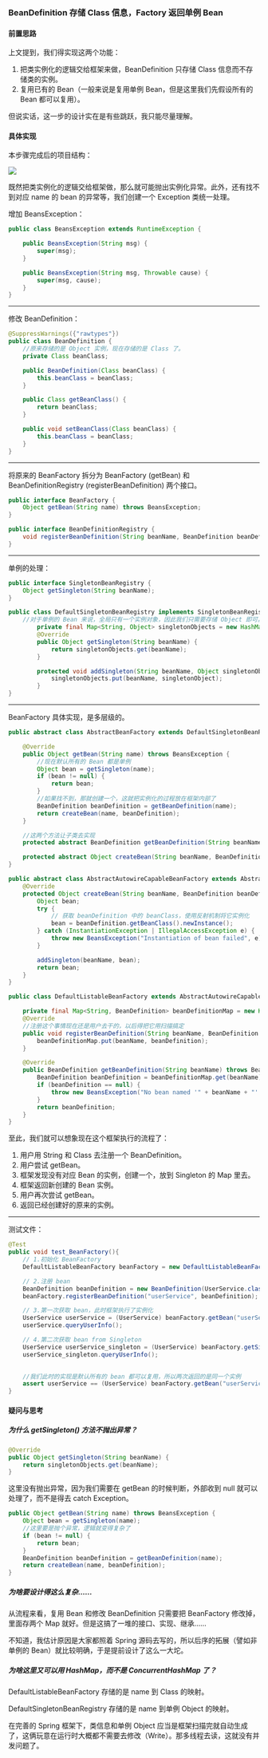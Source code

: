 ### BeanDefinition 存储 Class 信息，Factory 返回单例 Bean

#### 前置思路

上文提到，我们得实现这两个功能：

1. 把类实例化的逻辑交给框架来做，BeanDefinition 只存储 Class 信息而不存储类的实例。
2. 复用已有的 Bean（一般来说是复用单例 Bean，但是这里我们先假设所有的 Bean 都可以复用）。

但说实话，这一步的设计实在是有些跳跃，我只能尽量理解。

#### 具体实现

本步骤完成后的项目结构：

![](https://typora-images-gqy.oss-cn-nanjing.aliyuncs.com/image-20250321102001527.png)

既然把类实例化的逻辑交给框架做，那么就可能抛出实例化异常。此外，还有找不到对应 name 的 bean 的异常等，我们创建一个 Exception 类统一处理。

增加 BeansException：

```java
public class BeansException extends RuntimeException {

    public BeansException(String msg) {
        super(msg);
    }

    public BeansException(String msg, Throwable cause) {
        super(msg, cause);
    }
}
```

---

修改 BeanDefinition：

```java
@SuppressWarnings({"rawtypes"})
public class BeanDefinition {
    //原来存储的是 Object 实例，现在存储的是 Class 了。
    private Class beanClass;

    public BeanDefinition(Class beanClass) {
        this.beanClass = beanClass;
    }

    public Class getBeanClass() {
        return beanClass;
    }

    public void setBeanClass(Class beanClass) {
        this.beanClass = beanClass;
    }
}
```

---

将原来的 BeanFactory 拆分为 BeanFactory (getBean) 和 BeanDefinitionRegistry (registerBeanDefinition) 两个接口。

```java
public interface BeanFactory {
    Object getBean(String name) throws BeansException;
}
```

```java
public interface BeanDefinitionRegistry {
    void registerBeanDefinition(String beanName, BeanDefinition beanDefinition);
}
```

---

单例的处理：

```java
public interface SingletonBeanRegistry {
    Object getSingleton(String beanName);
}
```

```java
public class DefaultSingletonBeanRegistry implements SingletonBeanRegistry {
    //对于单例的 Bean 来说，全局只有一个实例对象，因此我们只需要存储 Object 即可。
        private final Map<String, Object> singletonObjects = new HashMap<>();
        @Override
        public Object getSingleton(String beanName) {
            return singletonObjects.get(beanName);
        }

        protected void addSingleton(String beanName, Object singletonObject) {
            singletonObjects.put(beanName, singletonObject);
        }
}
```

---

BeanFactory 具体实现，是多层级的。

```java
public abstract class AbstractBeanFactory extends DefaultSingletonBeanRegistry implements BeanFactory {

    @Override
    public Object getBean(String name) throws BeansException {
        //现在默认所有的 Bean 都是单例
        Object bean = getSingleton(name);
        if (bean != null) {
            return bean;
        }
		//如果找不到，那就创建一个，这就把实例化的过程放在框架内部了
        BeanDefinition beanDefinition = getBeanDefinition(name);
        return createBean(name, beanDefinition);
    }

    //这两个方法让子类去实现
    protected abstract BeanDefinition getBeanDefinition(String beanName) throws BeansException;

    protected abstract Object createBean(String beanName, BeanDefinition beanDefinition) throws BeansException;
}
```

```java
public abstract class AbstractAutowireCapableBeanFactory extends AbstractBeanFactory {
    @Override
    protected Object createBean(String beanName, BeanDefinition beanDefinition) throws BeansException {
        Object bean;
        try {
            // 获取 beanDefinition 中的 beanClass，使用反射机制将它实例化
            bean = beanDefinition.getBeanClass().newInstance();
        } catch (InstantiationException | IllegalAccessException e) {
            throw new BeansException("Instantiation of bean failed", e);
        }

        addSingleton(beanName, bean);
        return bean;
    }
}
```

```java
public class DefaultListableBeanFactory extends AbstractAutowireCapableBeanFactory implements BeanDefinitionRegistry {

    private final Map<String, BeanDefinition> beanDefinitionMap = new HashMap<>();
    @Override
    //注册这个事情现在还是用户去干的，以后得把它用扫描搞定
    public void registerBeanDefinition(String beanName, BeanDefinition beanDefinition) {
        beanDefinitionMap.put(beanName, beanDefinition);
    }

    @Override
    public BeanDefinition getBeanDefinition(String beanName) throws BeansException {
        BeanDefinition beanDefinition = beanDefinitionMap.get(beanName);
        if (beanDefinition == null) {
            throw new BeansException("No bean named '" + beanName + "' is defined");
        }
        return beanDefinition;
    }
}
```

至此，我们就可以想象现在这个框架执行的流程了：

1. 用户用 String 和 Class 去注册一个 BeanDefinition。
2. 用户尝试 getBean。
3. 框架发现没有对应 Bean 的实例，创建一个，放到 Singleton 的 Map 里去。
4. 框架返回新创建的 Bean 实例。
5. 用户再次尝试 getBean。
6. 返回已经创建好的原来的实例。

---

测试文件：

```java
@Test
public void test_BeanFactory(){
    // 1.初始化 BeanFactory
    DefaultListableBeanFactory beanFactory = new DefaultListableBeanFactory();

    // 2.注册 bean
    BeanDefinition beanDefinition = new BeanDefinition(UserService.class);
    beanFactory.registerBeanDefinition("userService", beanDefinition);

    // 3.第一次获取 bean，此时框架执行了实例化
    UserService userService = (UserService) beanFactory.getBean("userService");
    userService.queryUserInfo();

    // 4.第二次获取 bean from Singleton
    UserService userService_singleton = (UserService) beanFactory.getSingleton("userService");
    userService_singleton.queryUserInfo();
    

    //我们此时的实现是默认所有的 bean 都可以复用，所以两次返回的是同一个实例
    assert userService == (UserService) beanFactory.getBean("userService");
}
```

#### 疑问与思考

##### 为什么 getSingleton() 方法不抛出异常？

```java
@Override
public Object getSingleton(String beanName) {
    return singletonObjects.get(beanName);
}
```

这里没有抛出异常，因为我们需要在 getBean 的时候判断，外部收到 null 就可以处理了，而不是得去 catch Exception。

```java
public Object getBean(String name) throws BeansException {
    Object bean = getSingleton(name);
    //这里要是抛个异常，逻辑就变得复杂了
    if (bean != null) {
        return bean;
    }
    BeanDefinition beanDefinition = getBeanDefinition(name);
    return createBean(name, beanDefinition);
}
```

##### 为啥要设计得这么复杂……

从流程来看，复用 Bean 和修改 BeanDefinition 只需要把 BeanFactory 修改掉，里面存两个 Map 就好。但是这搞了一堆的接口、实现、继承……

不知道，我估计原因是大家都照着 Spring 源码去写的，所以后序的拓展（譬如非单例的 Bean）就比较明确，于是提前设计了这么一大坨。

##### 为啥这里又可以用 HashMap，而不是 ConcurrentHashMap 了？

DefaultListableBeanFactory 存储的是 name 到 Class 的映射。

DefaultSingletonBeanRegistry 存储的是 name 到单例 Object 的映射。

在完善的 Spring 框架下，类信息和单例 Object 应当是框架扫描完就自动生成了，这俩玩意在运行时大概都不需要去修改（Write）。那多线程去读，这就没有并发问题了。